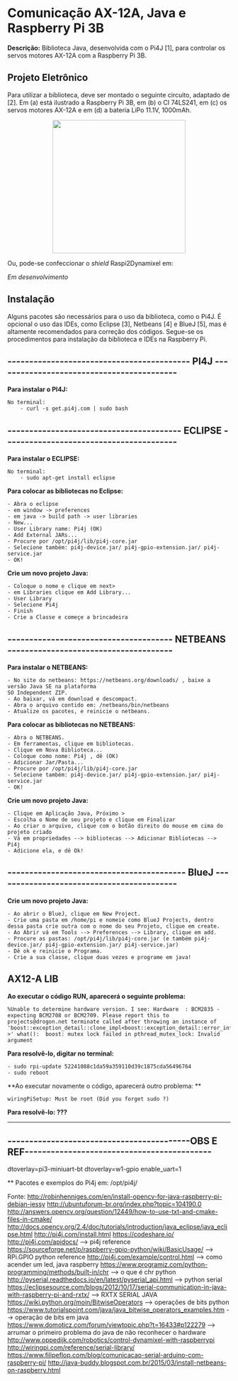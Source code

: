 # Comunicação AX-12A, Java e Raspberry Pi 3B

**Descrição:** Biblioteca Java, desenvolvida com o Pi4J [1], para controlar os servos motores AX-12A com a Raspberry Pi 3B.

## Projeto Eletrônico

Para utilizar a biblioteca, deve ser montado o seguinte circuito, adaptado de [2]. Em (a) está ilustrado a Raspberry Pi 3B, em (b) o CI 74LS241, em (c) os servos motores AX-12A e em (d) a bateria LiPo 11.1V, 1000mAh.   

<p align="center">
<img src = "https://user-images.githubusercontent.com/28567780/31362861-22917b22-ad31-11e7-919d-b8ea135fb5ae.png" width = "300">
</p>

Ou, pode-se confeccionar o _shield_ Raspi2Dynamixel em:

_Em desenvolvimento_

## Instalação

Alguns pacotes são necessários para o uso da biblioteca, como o Pi4J. É opcional o uso das IDEs, como Eclipse [3], Netbeans [4] e BlueJ [5], mas é altamente recomendados para correção dos códigos. Segue-se os procedimentos para instalação da biblioteca e IDEs na Raspberry Pi. 


------------------------------------------ PI4J ------------------------------------------
-

**Para instalar o PI4J:**

	No terminal: 
		- curl -s get.pi4j.com | sudo bash

---------------------------------------- ECLIPSE ----------------------------------------
-

**Para instalar o ECLIPSE:**

	No terminal: 
		- sudo apt-get install eclipse

**Para colocar as bibliotecas no Eclipse:**

	- Abra o eclipse
	- em window -> preferences
	- em java -> build path -> user libraries
	- New...
	- User Library name: Pi4j (OK)
	- Add External JARs...
	- Procure por /opt/pi4j/lib/pi4j-core.jar 
	- Selecione também: pi4j-device.jar/ pi4j-gpio-extension.jar/ pi4j-service.jar
	- OK!

**Crie um novo projeto Java:**

	- Coloque o nome e clique em next>
	- em Libraries clique em Add Library...
	- User Library
	- Selecione Pi4j
	- Finish
	- Crie a Classe e começe a brincadeira

-------------------------------------- NETBEANS --------------------------------------
-

**Para instalar o NETBEANS:**

	- No site do netbeans: https://netbeans.org/downloads/ , baixe a versão Java SE na plataforma
	SO Independent ZIP.
	- Ao baixar, vá em download e descompact.
	- Abra o arquivo contido em: /netbeans/bin/netbeans
	- Atualize os pacotes, e reinicie o netbeans.

**Para colocar as bibliotecas no NETBEANS:**

	- Abra o NETBEANS.
	- Em ferramentas, clique em bibliotecas.
	- Clique em Nova Biblioteca...
	- Coloque como nome: Pi4j , dê (OK)
	- Adicionar Jar/Pasta...
	- Procure por /opt/pi4j/lib/pi4j-core.jar 
	- Selecione também: pi4j-device.jar/ pi4j-gpio-extension.jar/ pi4j-service.jar
	- OK!

**Crie um novo projeto Java:**

	- Clique em Aplicação Java, Próximo >
	- Escolha o Nome de seu projeto e clique em Finalizar
	- Ao criar o arquivo, clique com o botão direito do mouse em cima do projeto criado
	- Vá em propriedades --> bibliotecas --> Adicionar Bibliotecas --> Pi4j
	- Adicione ela, e dê Ok!

----------------------------------------- BlueJ ------------------------------------------
-

**Crie um novo projeto Java:**

	- Ao abrir o BlueJ, clique em New Project.
	- Crie uma pasta em /home/pi e nomeie como BlueJ Projects, dentro dessa pasta crie outra com o nome do seu Projeto, clique em create.
	- Ao Abrir vá em Tools --> Preferences --> Library, clique em add.
	- Procure as pastas: /opt/pi4j/lib/pi4j-core.jar (e também pi4j-device.jar/ pi4j-gpio-extension.jar/ pi4j-service.jar)
	- Dê ok e reinicie o Programa.
	- Crie a sua classe, clique duas vezes e programe em java!


## AX12-A LIB 

**Ao executar o código RUN, aparecerá o seguinte problema:**


	%Unable to determine hardware version. I see: Hardware	: BCM2835 - expecting BCM2708 or BCM2709. Please report this to projects@drogon.net terminate called after throwing an instance of 'boost::exception_detail::clone_impl<boost::exception_detail::error_info_injector<boost::lock_error> >' what():  boost: mutex lock failed in pthread_mutex_lock: Invalid argument

**Para resolvê-lo, digitar no terminal:**

	- sudo rpi-update 52241088c1da59a359110d39c1875cda56496764
	- sudo reboot

**Ao executar novamente o código, aparecerá outro problema: **

	wiringPiSetup: Must be root (Did you forget sudo ?)

**Para resolvê-lo: ???**



----------------------------------------------------------------------------------------------
------------------------------------------OBS E REF-------------------------------------------
----------------------------------------------------------------------------------------------

dtoverlay=pi3-miniuart-bt
dtoverlay=w1-gpio
enable_uart=1

** Pacotes e exemplos do Pi4j em: /opt/pi4j/

Fonte: http://robinhenniges.com/en/install-opencv-for-java-raspberry-pi-debian-jessy
       http://ubuntuforum-br.org/index.php?topic=104190.0
       http://answers.opencv.org/question/12449/how-to-use-txt-and-cmake-files-in-cmake/
       http://docs.opencv.org/2.4/doc/tutorials/introduction/java_eclipse/java_eclipse.html
       http://pi4j.com/install.html
       https://codeshare.io/
       http://pi4j.com/apidocs/                                                                            --> pi4j reference
       https://sourceforge.net/p/raspberry-gpio-python/wiki/BasicUsage/                                    --> RPi.GPIO python reference
       http://pi4j.com/example/control.html                                                                --> como acender um led, java raspberry
       https://www.programiz.com/python-programming/methods/built-in/chr                                   --> o que é chr python 
       http://pyserial.readthedocs.io/en/latest/pyserial_api.html                                          --> python serial
       https://eclipsesource.com/blogs/2012/10/17/serial-communication-in-java-with-raspberry-pi-and-rxtx/ --> RXTX SERIAL JAVA
       https://wiki.python.org/moin/BitwiseOperators                                                       --> operações de bits python
       https://www.tutorialspoint.com/java/java_bitwise_operators_examples.htm                             --> operação de bits em java
       https://www.domoticz.com/forum/viewtopic.php?t=16433#p122279                                        --> arrumar o primeiro problema do java de não reconhecer o hardware
       http://www.oppedijk.com/robotics/control-dynamixel-with-raspberrypi
       http://wiringpi.com/reference/serial-library/
       https://www.filipeflop.com/blog/comunicacao-serial-arduino-com-raspberry-pi/
       http://java-buddy.blogspot.com.br/2015/03/install-netbeans-on-raspberry.html
